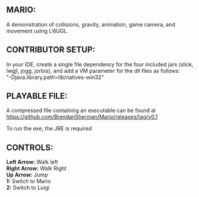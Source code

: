 ## MARIO: 
A demonstration of collisions, gravity, animation, game camera, and movement using LWJGL.

## CONTRIBUTOR SETUP:  
In your IDE, create a single file dependency for the four included jars (slick, lwgjl, jogg, jorbis), and
add a VM parameter for the dll files as follows:  
"-Djava.library.path=lib/natives-win32"

## PLAYABLE FILE:   
A compressed file containing an executable can be found at    
https://github.com/BrendanSherman/Mario/releases/tag/v0.1

To run the exe, the JRE is required

## CONTROLS:  
**Left Arrow:** Walk left  
**Right Arrow:** Walk Right  
**Up Arrow:** Jump  
**1:** Switch to Mario  
**2:** Switch to Luigi  






